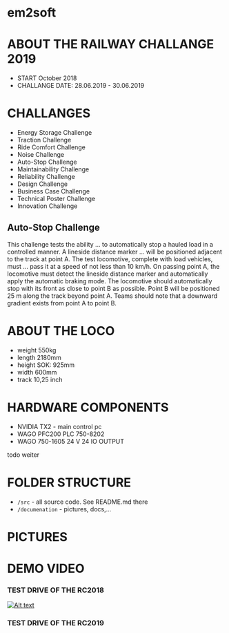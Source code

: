 # em2soft



# ABOUT THE RAILWAY CHALLANGE 2019
* START October 2018
* CHALLANGE DATE: 28.06.2019 - 30.06.2019


# CHALLANGES
* Energy Storage Challenge 
* Traction Challenge
* Ride Comfort Challenge
* Noise Challenge
* Auto-Stop Challenge
* Maintainability Challenge
* Reliability Challenge
* Design Challenge
* Business Case Challenge
* Technical Poster Challenge
* Innovation Challenge



## Auto-Stop Challenge
This challenge tests the ability … to automatically stop a hauled load in a controlled manner. 
A lineside distance marker … will be positioned adjacent to the track at point A. The test locomotive, complete with load vehicles, must … pass it at a speed of not less than 10 km/h. 
On passing point A, the locomotive must detect the lineside distance marker and automatically apply the automatic braking mode.
The locomotive should automatically stop with its front as close to point B as possible. Point B will be positioned 25 m along the track beyond point A. Teams should note that a downward gradient exists from point A to point B.




# ABOUT THE LOCO

* weight 550kg
* length 2180mm
* height SOK: 925mm
* width 600mm
* track 10,25 inch





# HARDWARE COMPONENTS
* NVIDIA TX2 - main control pc
* WAGO PFC200 PLC 750-8202
* WAGO 750-1605 24 V 24 IO OUTPUT

todo weiter





# FOLDER STRUCTURE
* `/src` - all source code. See README.md there
* `/documenation` - pictures, docs,...



# PICTURES



# DEMO VIDEO

### TEST DRIVE OF THE RC2018
[![Alt text](https://img.youtube.com/vi/UsYKZNhgqVw/0.jpg)](https://www.youtube.com/watch?v=UsYKZNhgqVw)

### TEST DRIVE OF THE RC2019


